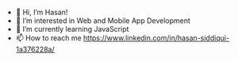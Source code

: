 - 👋 Hi, I’m Hasan!
- 👀 I’m interested in Web and Mobile App Development 
- 🌱 I’m currently learning JavaScript
- 📫 How to reach me https://www.linkedin.com/in/hasan-siddiqui-1a376228a/

<!---
muhammadhasansiddiqui/muhammadhasansiddiqui is a ✨ special ✨ repository because its `README.md` (this file) appears on your GitHub profile.
You can click the Preview link to take a look at your changes.
--->
